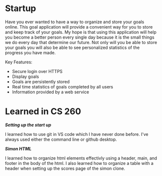 # Startup

Have you ever wanted to have a way to organize and store your goals online. This goal application will provide a convenient way for you to
store and keep track of your goals. My hope is that using this application will help you become a better person every single day because it
is the small things we do every day that determine our future. Not only will you be able to store your goals you will also be able to see
personalized statistics of the progress you have made.

[](startup_design.png)

Key Features:

- Secure login over HTTPS
- Display goals
- Goals are persistently stored
- Real time statistics of goals completed by all users
- Information provided by a web service

# Learned in CS 260

**_Setting up the start up_**

I learned how to use git in VS code which I have never done before. I've always used either the command line or github desktop.

**_Simon HTML_**

I learned how to organize html elements effectivly using a header, main, and footer in the body of the html. I also learned how to organize a
table with a header when setting up the scores page of the simon clone.
